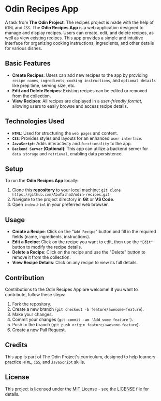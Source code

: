 # Odin Recipes App
A task from **The Odin Project**. The recipes project is made with the help of `HTML` and `CSS`. The **Odin Recipes App** is a web application designed to manage and display recipes. Users can create, edit, and delete recipes, as well as view existing recipes. This app provides a simple and intuitive interface for organizing cooking instructions, ingredients, and other details for various dishes.

## Basic Features

- **Create Recipes**: Users can add new recipes to the app by providing `recipe names`, `ingredients`, `cooking instructions`, and `optional details` like prep time, serving size, etc.
- **Edit and Delete Recipes**: Existing recipes can be edited or removed from the collection.
- **View Recipes**: All recipes are displayed in a *user-friendly format*, allowing users to easily browse and access recipe details.

## Technologies Used

- **`HTML`**: Used for structuring the `web pages` and content.
- **`CSS`**: Provides styles and layouts for an enhanced `user interface`.
- **`JavaScript`**: Adds interactivity and `functionality` to the app.
- **`Backend Server` (Optional)**: This app can utilize a backend server for `data storage` and `retrieval`, enabling data persistence.

## Setup

To run the **Odin Recipes App** locally:

1. Clone this **repository** to your local machine: `git clone https://github.com/AbuTalha3/odin-recipes.git`
2. Navigate to the project directory in **Git** or **VS Code**.
3. Open `index.html` in your preferred web browser.

## Usage

- **Create a Recipe**: Click on the "`Add Recipe`" button and fill in the required fields (name, ingredients, instructions).
- **Edit a Recipe**: Click on the recipe you want to edit, then use the `"Edit"` button to modify the recipe details.
- **Delete a Recipe**: Click on the recipe and use the "Delete" button to remove it from the collection.
- **View Recipe Details**: Click on any recipe to view its full details.

## Contribution

Contributions to the Odin Recipes App are welcome! If you want to contribute, follow these steps:

1. Fork the repository.
2. Create a new branch (`git checkout -b feature/awesome-feature`).
3. Make your changes.
4. Commit your changes (`git commit -am 'Add some feature'`).
5. Push to the branch (`git push origin feature/awesome-feature`).
6. Create a new Pull Request.

## Credits

This app is part of The Odin Project's curriculum, designed to help learners practice `HTML`, `CSS`, and `JavaScript` skills.

## License

This project is licensed under the [MIT License](https://opensource.org/licenses/MIT) - see the [LICENSE](LICENSE) file for details.

